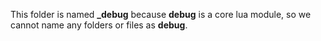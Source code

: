 This folder is named **_debug** because **debug** is a core lua module, so we cannot name any folders or files as **debug**.